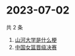 # 2023-07-02

共 2 条

<!-- BEGIN ZHIHUSEARCH -->
<!-- 最后更新时间 Sun Jul 02 2023 04:09:25 GMT+0800 (China Standard Time) -->
1. [山河大学是什么梗](https://www.zhihu.com/search?q=山河大学是什么梗)
1. [中国女篮晋级决赛](https://www.zhihu.com/search?q=中国女篮晋级决赛)
<!-- END ZHIHUSEARCH -->
